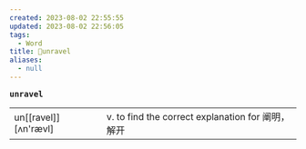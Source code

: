 ```yaml
---
created: 2023-08-02 22:55:55
updated: 2023-08-02 22:56:05
tags:
  - Word
title: 📖unravel
aliases:
  - null
---
```


<pre><strong>unravel</strong></pre>
|   |   |
|---|---|
|un[[ravel]] [ʌn'rævl]|v. to find the correct explanation for 阐明，解开|